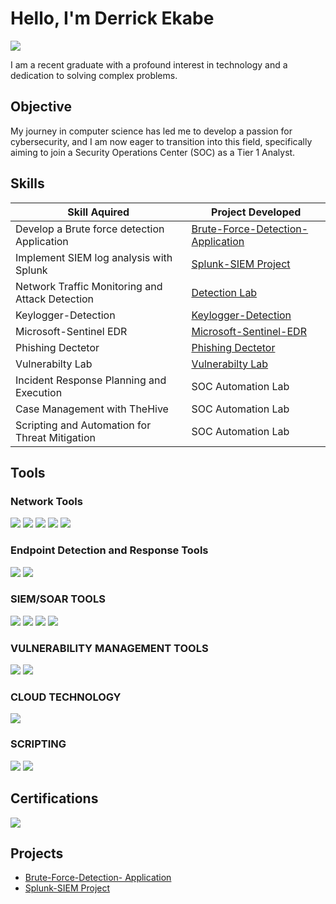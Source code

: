 # Hello, I'm Derrick Ekabe

<a href="https://www.linkedin.com/in/derrickekabe"><img src="https://img.shields.io/badge/-LinkedIn-0072b1?&style=for-the-badge&logo=linkedin&logoColor=white" /></a>

I am a recent graduate with a profound interest in technology and a dedication to solving complex problems.

## Objective

My journey in computer science has led me to develop a passion for cybersecurity, and I am now eager to transition into this field, specifically aiming to join a Security Operations Center (SOC) as a Tier 1 Analyst.

## Skills 

| Skill Aquired                                 | Project  Developed        |
|-----------------------------------------------|----------------------------|
| Develop a Brute force detection Application   | <a href="https://github.com/luxmundi27/Brute-Force-Detection-App-using-Python-Streamlit">Brute-Force-Detection- Application </a>|
|Implement SIEM log analysis with Splunk        | <a href="https://github.com/luxmundi27/Splunk-SIEM-Project">Splunk-SIEM Project </a>|
| Network Traffic Monitoring and Attack Detection| <a href="https://google.com">Detection Lab</a>|
| Keylogger-Detection                           |  <a href="https://github.com/luxmundi27/Keylogger-Detection">Keylogger-Detection</a>|
| Microsoft-Sentinel EDR                        | <a href="https://github.com/luxmundi27/Microsoft-Sentinel-EDR">Microsoft-Sentinel-EDR</a>|
| Phishing Dectetor                             | <a href="https://github.com/luxmundi27/Phishing-Detector">Phishing Dectetor </a>|
| Vulnerabilty Lab                              | <a href="https://github.com/luxmundi27/Vulnerability-Lab"> Vulnerabilty Lab </a>|
| Incident Response Planning and Execution      | SOC Automation Lab|
| Case Management with TheHive                  | SOC Automation Lab|
| Scripting and Automation for Threat Mitigation | SOC Automation Lab|  https://github.com/luxmundi27/Vulnerability-Lab)

## Tools 

### Network Tools
<div>
    <img src="https://img.shields.io/badge/-Wireshark-1679A7?&style=for-the-badge&logo=Wireshark&logoColor=white" />
    <img src="https://img.shields.io/badge/-Suricata-EF3B2D?&style=for-the-badge&logo=Suricata&logoColor=white" />
    <img src="https://img.shields.io/badge/-Zeek-777BB4?&style=for-the-badge&logo=Zeek&logoColor=white" />
    <img src="https://img.shields.io/badge/-Nmap-007C99?&style=for-the-badge&logo=Nmap&logoColor=white" />
    <img src="https://img.shields.io/badge/-Snort-FF69B4?&style=for-the-badge&logo=Snort&logoColor=white" />
</div>

### Endpoint Detection and Response Tools
<div>
    <img src="https://img.shields.io/badge/-Microsoft_Defender_for_Endpoint-00A4EF?&style=for-the-badge&logo=Microsoft&logoColor=white" />
    <img src="https://img.shields.io/badge/-Velociraptor-4B275F?&style=for-the-badge&logo=Velociraptor&logoColor=white" />
</div>

### SIEM/SOAR TOOLS
<div>
    <img src="https://img.shields.io/badge/-CrowdStrike-DA1F26?&style=for-the-badge&logo=CrowdStrike&logoColor=white" />
    <img src="https://img.shields.io/badge/-Microsoft_Sentinel-0078D4?&style=for-the-badge&logo=Microsoft&logoColor=white" />
    <img src="https://img.shields.io/badge/-Splunk-000000?&style=for-the-badge&logo=Splunk&logoColor=white" />
    <img src="https://img.shields.io/badge/-Elastic-005571?&style=for-the-badge&logo=Elastic&logoColor=white" />
</div>

### VULNERABILITY MANAGEMENT TOOLS
<div>
   <img src="https://img.shields.io/badge/-Nessus-005FAD?&style=for-the-badge&logo=Tenable&logoColor=white" />
   <img src="https://img.shields.io/badge/-OpenVAS-6AA84F?&style=for-the-badge&logo=OpenVAS&logoColor=white" />

</div>

### CLOUD TECHNOLOGY
<div>
   <img src="https://img.shields.io/badge/-Azure-0078D4?&style=for-the-badge&logo=Microsoft%20Azure&logoColor=white" />

</div>

### SCRIPTING 
<div>
 <img src="https://img.shields.io/badge/-Python-3776AB?&style=for-the-badge&logo=Python&logoColor=white" />
 <img src="https://img.shields.io/badge/-Kali_Linux-557C94?&style=for-the-badge&logo=Kali%20Linux&logoColor=white" />
</div>



## Certifications

<div>
<img src="https://img.shields.io/badge/-Security%2B-FF0000?&style=for-the-badge&logo=CompTIA&logoColor=white" />

</div>

## Projects
- <a href="https://github.com/luxmundi27/Brute-Force-Detection-App-using-Python-Streamlit">Brute-Force-Detection-  Application </a>
- <a href="https://github.com/luxmundi27/Splunk-SIEM-Project">Splunk-SIEM Project </a>
